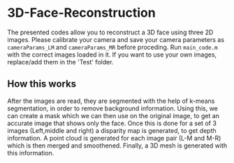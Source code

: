# 3D-Face-Reconstruction
The presented codes allow you to reconstruct a 3D face using three 2D images.
Please calibrate your camera and save your camera parameters as `cameraParams_LM` and `cameraParams_MR` before proceding.
Run `main_code.m` with the correct images loaded in it.
If you want to use your own images, replace/add them in the 'Test' folder.

## How this works
After the images are read, they are segmented with the help of k-means segmentation, in order to remove background information.
Using this, we can create a mask which we can then use on the original image, to get an accurate image that shows only the face.
Once this is done for a set of 3 images (Left,middle and right) a disparity map is generated, to get depth information.
A point cloud is generated for each image pair (L-M and M-R) which is then merged and smoothened.
Finally, a 3D mesh is generated with this information.
